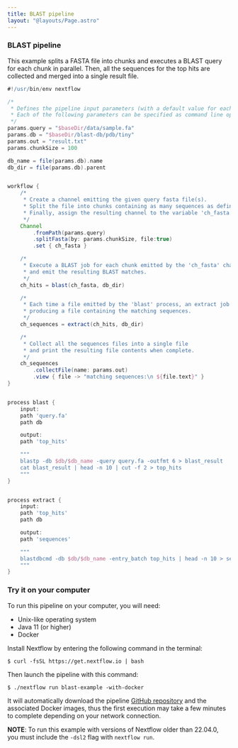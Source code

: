 ```yaml
---
title: BLAST pipeline
layout: "@layouts/Page.astro"
---
```



<div class="blg-summary example">
<h3>BLAST pipeline</h3>

<p class="text-muted">
    This example splits a FASTA file into chunks and executes a BLAST query for each chunk in parallel. Then, all the sequences for the top hits are collected and merged into a single result file.
</p>

```groovy
#!/usr/bin/env nextflow

/*
 * Defines the pipeline input parameters (with a default value for each one).
 * Each of the following parameters can be specified as command line options.
 */
params.query = "$baseDir/data/sample.fa"
params.db = "$baseDir/blast-db/pdb/tiny"
params.out = "result.txt"
params.chunkSize = 100

db_name = file(params.db).name
db_dir = file(params.db).parent


workflow {
    /*
     * Create a channel emitting the given query fasta file(s).
     * Split the file into chunks containing as many sequences as defined by the parameter 'chunkSize'.
     * Finally, assign the resulting channel to the variable 'ch_fasta'
     */
    Channel
        .fromPath(params.query)
        .splitFasta(by: params.chunkSize, file:true)
        .set { ch_fasta }

    /*
     * Execute a BLAST job for each chunk emitted by the 'ch_fasta' channel
     * and emit the resulting BLAST matches.
     */
    ch_hits = blast(ch_fasta, db_dir)

    /*
     * Each time a file emitted by the 'blast' process, an extract job is executed,
     * producing a file containing the matching sequences.
     */
    ch_sequences = extract(ch_hits, db_dir)

    /*
     * Collect all the sequences files into a single file
     * and print the resulting file contents when complete.
     */
    ch_sequences
        .collectFile(name: params.out)
        .view { file -> "matching sequences:\n ${file.text}" }
}


process blast {
    input:
    path 'query.fa'
    path db

    output:
    path 'top_hits'

    """
    blastp -db $db/$db_name -query query.fa -outfmt 6 > blast_result
    cat blast_result | head -n 10 | cut -f 2 > top_hits
    """
}


process extract {
    input:
    path 'top_hits'
    path db

    output:
    path 'sequences'

    """
    blastdbcmd -db $db/$db_name -entry_batch top_hits | head -n 10 > sequences
    """
}
```
</div>

### Try it on your computer

To run this pipeline on your computer, you will need:

* Unix-like operating system
* Java 11 (or higher)
* Docker

Install Nextflow by entering the following command in the terminal:

    $ curl -fsSL https://get.nextflow.io | bash

Then launch the pipeline with this command:

    $ ./nextflow run blast-example -with-docker

It will automatically download the pipeline [GitHub repository](https://github.com/nextflow-io/blast-example) and the associated Docker images, thus the first execution may take a few minutes to complete depending on your network connection.

__NOTE__: To run this example with versions of Nextflow older than 22.04.0, you must include the `-dsl2` flag with `nextflow run`.
